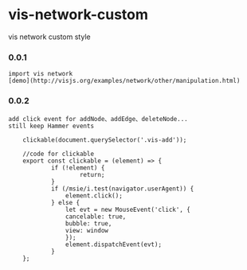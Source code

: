 # vis-network-custom
vis network custom style 

### 0.0.1
    import vis network
    [demo](http://visjs.org/examples/network/other/manipulation.html)

### 0.0.2
    add click event for addNode、addEdge、deleteNode...
    still keep Hammer events

```
    clickable(document.querySelector('.vis-add'));

    //code for clickable
    export const clickable = (element) => {
			if (!element) {
					return;
			}
			if (/msie/i.test(navigator.userAgent)) {
				element.click();
			} else {
				let evt = new MouseEvent('click', {
				cancelable: true,
				bubble: true,
				view: window
				});
				element.dispatchEvent(evt);
			}
    };    
```